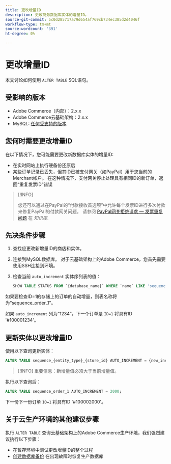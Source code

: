 ```yaml
---
title: 更改增量ID
description: 更改商务数据库实体的增量ID。
source-git-commit: 5c0d285717a79d654af769cb734ec385d2d4046f
workflow-type: tm+mt
source-wordcount: '391'
ht-degree: 0%

---
```



# 更改增量ID

本文讨论如何使用 `ALTER TABLE` SQL语句。

## 受影响的版本

- Adobe Commerce（内部）：2.x.x
- Adobe Commerce云基础架构：2.x.x
- MySQL: [任何受支持的版本]

## 您何时需要更改增量ID

在以下情况下，您可能需要更改新数据库实体的增量ID:

- 在实时网站上执行硬备份还原后
- 某些订单记录已丢失，但其ID已被支付网关（如PayPal）用于您当前的Merchant帐户。 在这种情况下，支付网关停止处理具有相同ID的新订单，返回“重复发票ID”错误

>[!INFO]
>
>您还可以通过在PayPal的“付款接收首选项”中允许每个发票ID进行多次付款来修复PayPal的付款网关问题。 请参阅 [PayPal网关拒绝请求 — 发票重复问题] 在 _知识库_.

## 先决条件步骤

1. 查找应更改新增量ID的商店和实体。
1. 连接到MySQL数据库。
对于云基础架构上的Adobe Commerce，您首先需要使用SSH连接到环境。
1. 检查当前 `auto_increment` 实体序列表的值：

   ```sql
   SHOW TABLE STATUS FROM `{database_name}` WHERE `name` LIKE 'sequence_{entity_type}_{store_id}';
   ```

如果要检查ID=1的存储上的订单的自动增量，则表名称将为“sequence_order_1”。

如果 `auto_increment` 列为“1234”，下一个订单是 `ID=1` 将具有ID &#39;#100001234&#39;。

## 更新实体以更改增量ID

使用以下查询更新实体：

```sql
ALTER TABLE sequence_{entity_type}_{store_id} AUTO_INCREMENT = {new_increment_value};
```

>[!INFO]
重要信息：新增量值必须大于当前增量值。

执行以下查询后：

```sql
ALTER TABLE sequence_order_1 AUTO_INCREMENT = 2000;
```

下一份下一份订单 `ID=1` 将具有ID &#39;#100002000&#39;。

## 关于云生产环境的其他建议步骤

执行 `ALTER TABLE` 查询云基础架构上的Adobe Commerce生产环境，我们强烈建议执行以下步骤：

- 在暂存环境中测试更改增量ID的整个过程
- [创建数据库备份] 在出现故障时恢复生产数据库

<!-- Link Definitions -->

[PayPal网关拒绝请求 — 发票重复问题]: https://support.magento.com/hc/en-us/articles/115002457473
[创建数据库备份]: https://support.magento.com/hc/en-us/articles/360003254334
[任何受支持的版本]: https://devdocs.magento.com/guides/v2.4/install-gde/prereq/mysql.html
